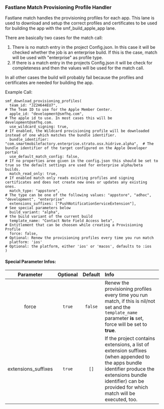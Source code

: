 ### Fastlane Match Provisioning Profile Handler
Fastlane match handles the provisioning profiles for each app. This lane is used to download and setup the correct profiles and certificates 
to be used for building the app with the smf_build_apple_app lane.

There are basically two cases for the match call:

1. There is no match entry in the project Config.json. In this case it will be checked whether the job is an enterprise build. 
If this is the case, match will be used with "enterprise" as profile type.
2. If there is a match entry in the projects Config.json it will be check for completeness and then the values will be used for the match call.

In all other cases the build will probably fail because the profiles and certificates are needed for building the app.

Example Call:

```
smf_download_provisioning_profiles(
  team_id: "JZ2H644EU7",                                                            # The Team ID to use for the Apple Member Center.
  apple_id: "development@smfhq.com",                                                # The apple id to use. In most cases this will be development@smfhq.com.
  use_wildcard_signing: true,                                                       # If enabled, the Wildcard provisioning profile will be downloaded instead of one which matches the bundle identifier.
  bundle_identifier: "com.smartmobilefactory.enterprise.strato.osx.hidrive.alpha",  # The bundle identifier of the target configured on the Apple Developer portal
  use_default_match_config: false,                                                  # If no properties aree given in the config.json this should be set to true so the default settings are used for enterprise alpha/beta builds.
  match_read_only: true,                                                            # If enabled match only reads existing profiles and signing certificates and does not create new ones or updates any existing ones.
  match_type: "appstore",                                                           # The type can be one of the following values: "appstore", "adhoc", "development", "enterprise"
  extensions_suffixes: ["PushNotificationServiceExtension"],                          # See special parameters below
  build_variant: "alpha",                                                           # the build variant of the current build
  template_name: "Contact Note Field Access beta",                                  # Entitlement that can be choosen while creating a Provisioning Profile
  force: false,                                                                     # Optional: Renew the provisioning profiles every time you run match
  platform: 'ios'                                                                   # Optional: the platform, either 'ios' or 'macos', defaults to :ios  
)
```
#### Special Parameter Infos:

| Parameter | Optional | Default | Info |
| :----: | :----: | :----: | :--- |
| force | `true`| `false` | Renew the provisioning profiles every time you run match, if this is nil/not set and the `template_name` parameter **is** set, force will be set to **true**. |
| extensions_suffixes | `true`| `[]` | If the project contains extensions, a list of extension suffixes (when appended to the apps bundle identifier produce the extensions bundle identifier) can be provided for which match will be executed, too.  |